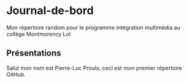 # Journal-de-bord
Mon répertoire random pour le programme intégration multimédia au collège Montmorency Lol

## Présentations
Salut mon nom est Pierre-Luc Proulx, ceci est mon premier répertoire GitHub.

